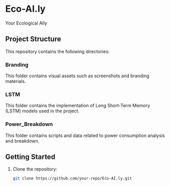 # Eco-AI.ly

Your Ecological Ally

## Project Structure

This repository contains the following directories:

### Branding
This folder contains visual assets such as screenshots and branding materials.

### LSTM
This folder contains the implementation of Long Short-Term Memory (LSTM) models used in the project.

### Power_Breakdown
This folder contains scripts and data related to power consumption analysis and breakdown.

## Getting Started

1. Clone the repository:
   ```sh
   git clone https://github.com/your-repo/Eco-AI.ly.git
